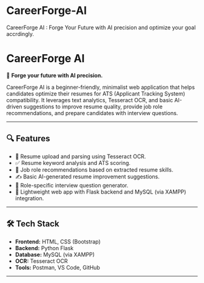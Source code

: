 # CareerForge-AI
CareerForge AI : Forge Your Future with AI precision and optimize your goal accrdingly.
# CareerForge AI

🚀 **Forge your future with AI precision.**

CareerForge AI is a beginner-friendly, minimalist web application that helps candidates optimize their resumes for ATS (Applicant Tracking System) compatibility. It leverages text analytics, Tesseract OCR, and basic AI-driven suggestions to improve resume quality, provide job role recommendations, and prepare candidates with interview questions.

---

## 🔍 Features
- 📄 Resume upload and parsing using Tesseract OCR.
- ✅ Resume keyword analysis and ATS scoring.
- 💼 Job role recommendations based on extracted resume skills.
- ✍️ Basic AI-generated resume improvement suggestions.
- 🎤 Role-specific interview question generator.
- 🔗 Lightweight web app with Flask backend and MySQL (via XAMPP) integration.

---

## 🛠️ Tech Stack
- **Frontend:** HTML, CSS (Bootstrap)
- **Backend:** Python Flask
- **Database:** MySQL (via XAMPP)
- **OCR:** Tesseract OCR
- **Tools:** Postman, VS Code, GitHub

---
